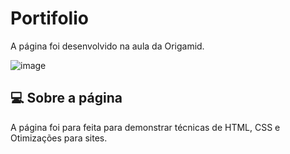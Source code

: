 # Portifolio
A página foi desenvolvido na aula da Origamid.

![image](https://github.com/user-attachments/assets/5c1bf55a-0302-44a7-a209-576c1f7e0f41)

## 💻 Sobre a página
A página foi para feita para demonstrar técnicas de HTML, CSS e Otimizações para sites.
